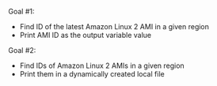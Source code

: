 Goal #1:
- Find ID of the latest Amazon Linux 2 AMI in a given region
- Print AMI ID as the output variable value

Goal #2:
- Find IDs of Amazon Linux 2 AMIs in a given region
- Print them in a dynamically created local file